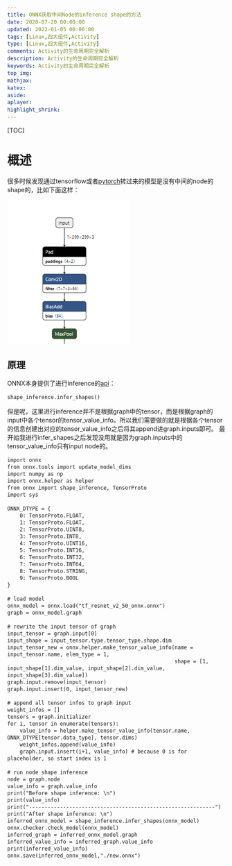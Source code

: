 ```yaml
---
title: ONNX获取中间Node的inference shape的方法
date: 2020-07-20 00:00:00
updated: 2022-01-05 00:00:00
tags: [Linux,四大组件,Activity]
type: [Linux,四大组件,Activity]
comments: Activity的生命周期完全解析
description: Activity的生命周期完全解析
keywords: Activity的生命周期完全解析
top_img:
mathjax:
katex:
aside:
aplayer:
highlight_shrink:
---
```


[TOC]

# 概述

很多时候发现通过tensorflow或者[pytorch](https://so.csdn.net/so/search?q=pytorch&spm=1001.2101.3001.7020)转过来的模型是没有中间的node的shape的，比如下面这样：

![img](images/20200717101544507.png)



## 原理

ONNX本身提供了进行inference的[api](https://so.csdn.net/so/search?q=api&spm=1001.2101.3001.7020)：

```python
shape_inference.infer_shapes()
```

但是呢，这里进行inference并不是根据graph中的tensor，而是根据graph的input中各个tensor的tensor_value_info。所以我们需要做的就是根据各个tensor的信息创建出对应的tensor_value_info之后将其append进graph.inputs即可。
		最开始我进行infer_shapes之后发现没用就是因为graph.inputs中的tensor_value_info只有input node的。

```shell
import onnx
from onnx.tools import update_model_dims
import numpy as np
import onnx.helper as helper
from onnx import shape_inference, TensorProto
import sys

ONNX_DTYPE = {
    0: TensorProto.FLOAT,
    1: TensorProto.FLOAT,
    2: TensorProto.UINT8,
    3: TensorProto.INT8,
    4: TensorProto.UINT16,
    5: TensorProto.INT16,
    6: TensorProto.INT32,
    7: TensorProto.INT64,
    8: TensorProto.STRING,
    9: TensorProto.BOOL
}

# load model
onnx_model = onnx.load("tf_resnet_v2_50_onnx.onnx")
graph = onnx_model.graph

# rewrite the input tensor of graph
input_tensor = graph.input[0]
input_shape = input_tensor.type.tensor_type.shape.dim
input_tensor_new = onnx.helper.make_tensor_value_info(name = input_tensor.name, elem_type = 1, 
                                                      shape = [1, input_shape[1].dim_value, input_shape[2].dim_value, input_shape[3].dim_value])
graph.input.remove(input_tensor)
graph.input.insert(0, input_tensor_new)

# append all tensor infos to graph input
weight_infos = []
tensors = graph.initializer
for i, tensor in enumerate(tensors):
    value_info = helper.make_tensor_value_info(tensor.name, ONNX_DTYPE[tensor.data_type], tensor.dims)
    weight_infos.append(value_info)
    graph.input.insert(i+1, value_info) # because 0 is for placeholder, so start index is 1

# run node shape inference
node = graph.node
value_info = graph.value_info
print("Before shape inference: \n")
print(value_info)
print("------------------------------------------------------------")
print("After shape inference: \n")
inferred_onnx_model = shape_inference.infer_shapes(onnx_model)
onnx.checker.check_model(onnx_model)
inferred_graph = inferred_onnx_model.graph
inferred_value_info = inferred_graph.value_info
print(inferred_value_info)
onnx.save(inferred_onnx_model,"./new.onnx")
```

